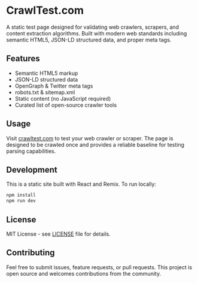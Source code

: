 # CrawlTest.com

A static test page designed for validating web crawlers, scrapers, and content extraction algorithms. Built with modern web standards including semantic HTML5, JSON-LD structured data, and proper meta tags.

## Features

- Semantic HTML5 markup
- JSON-LD structured data
- OpenGraph & Twitter meta tags
- robots.txt & sitemap.xml
- Static content (no JavaScript required)
- Curated list of open-source crawler tools

## Usage

Visit [crawltest.com](https://crawltest.com) to test your web crawler or scraper. The page is designed to be crawled once and provides a reliable baseline for testing parsing capabilities.

## Development

This is a static site built with React and Remix. To run locally:

```bash
npm install
npm run dev
```

## License

MIT License - see [LICENSE](LICENSE) file for details.

## Contributing

Feel free to submit issues, feature requests, or pull requests. This project is open source and welcomes contributions from the community.
